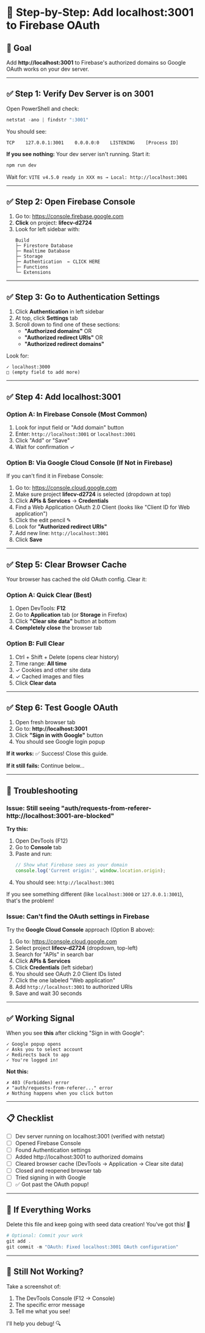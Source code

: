 # 📸 Step-by-Step: Add localhost:3001 to Firebase OAuth

## 🎯 Goal
Add **http://localhost:3001** to Firebase's authorized domains so Google OAuth works on your dev server.

---

## ✅ Step 1: Verify Dev Server is on 3001

Open PowerShell and check:
```powershell
netstat -ano | findstr ":3001"
```

You should see:
```
TCP    127.0.0.1:3001    0.0.0.0:0    LISTENING    [Process ID]
```

**If you see nothing:** Your dev server isn't running. Start it:
```powershell
npm run dev
```

Wait for: `VITE v4.5.0 ready in XXX ms → Local: http://localhost:3001`

---

## ✅ Step 2: Open Firebase Console

1. Go to: https://console.firebase.google.com
2. **Click** on project: **lifecv-d2724**
3. Look for left sidebar with:
   ```
   Build
   ├─ Firestore Database
   ├─ Realtime Database
   ├─ Storage
   ├─ Authentication  ← CLICK HERE
   ├─ Functions
   └─ Extensions
   ```

---

## ✅ Step 3: Go to Authentication Settings

1. Click **Authentication** in left sidebar
2. At top, click **Settings** tab
3. Scroll down to find one of these sections:
   - **"Authorized domains"** OR
   - **"Authorized redirect URIs"** OR
   - **"Authorized redirect domains"**

Look for:
```
✓ localhost:3000
□ (empty field to add more)
```

---

## ✅ Step 4: Add localhost:3001

### Option A: In Firebase Console (Most Common)
1. Look for input field or "Add domain" button
2. Enter: `http://localhost:3001` or `localhost:3001`
3. Click "Add" or "Save"
4. Wait for confirmation ✓

### Option B: Via Google Cloud Console (If Not in Firebase)
If you can't find it in Firebase Console:

1. Go to: https://console.cloud.google.com
2. Make sure project **lifecv-d2724** is selected (dropdown at top)
3. Click **APIs & Services** → **Credentials**
4. Find a Web Application OAuth 2.0 Client (looks like "Client ID for Web application")
5. Click the edit pencil ✎
6. Look for **"Authorized redirect URIs"**
7. Add new line: `http://localhost:3001`
8. Click **Save**

---

## ✅ Step 5: Clear Browser Cache

Your browser has cached the old OAuth config. Clear it:

### Option A: Quick Clear (Best)
1. Open DevTools: **F12**
2. Go to **Application** tab (or **Storage** in Firefox)
3. Click **"Clear site data"** button at bottom
4. **Completely close** the browser tab

### Option B: Full Clear
1. Ctrl + Shift + Delete (opens clear history)
2. Time range: **All time**
3. ✓ Cookies and other site data
4. ✓ Cached images and files
5. Click **Clear data**

---

## ✅ Step 6: Test Google OAuth

1. Open fresh browser tab
2. Go to: **http://localhost:3001**
3. Click **"Sign in with Google"** button
4. You should see Google login popup

**If it works:** ✅ Success! Close this guide.

**If it still fails:** Continue below...

---

## 🐛 Troubleshooting

### Issue: Still seeing "auth/requests-from-referer-http://localhost:3001-are-blocked"

**Try this:**

1. Open DevTools (F12)
2. Go to **Console** tab
3. Paste and run:
   ```javascript
   // Show what Firebase sees as your domain
   console.log('Current origin:', window.location.origin);
   ```
4. You should see: `http://localhost:3001`

If you see something different (like `localhost:3000` or `127.0.0.1:3001`), that's the problem!

### Issue: Can't find the OAuth settings in Firebase

Try the **Google Cloud Console** approach (Option B above):

1. Go to: https://console.cloud.google.com
2. Select project **lifecv-d2724** (dropdown, top-left)
3. Search for "APIs" in search bar
4. Click **APIs & Services**
5. Click **Credentials** (left sidebar)
6. You should see OAuth 2.0 Client IDs listed
7. Click the one labeled "Web application"
8. Add `http://localhost:3001` to authorized URIs
9. Save and wait 30 seconds

---

## ✅ Working Signal

When you see **this** after clicking "Sign in with Google":
```
✓ Google popup opens
✓ Asks you to select account
✓ Redirects back to app
✓ You're logged in!
```

**Not this:**
```
✗ 403 (Forbidden) error
✗ "auth/requests-from-referer..." error
✗ Nothing happens when you click button
```

---

## 📋 Checklist

- [ ] Dev server running on localhost:3001 (verified with netstat)
- [ ] Opened Firebase Console
- [ ] Found Authentication settings
- [ ] Added http://localhost:3001 to authorized domains
- [ ] Cleared browser cache (DevTools → Application → Clear site data)
- [ ] Closed and reopened browser tab
- [ ] Tried signing in with Google
- [ ] ✅ Got past the OAuth popup!

---

## 🚀 If Everything Works

Delete this file and keep going with seed data creation! You've got this! 💪

```powershell
# Optional: Commit your work
git add .
git commit -m "OAuth: Fixed localhost:3001 OAuth configuration"
```

---

## 💬 Still Not Working?

Take a screenshot of:
1. The DevTools Console (F12 → Console)
2. The specific error message
3. Tell me what you see!

I'll help you debug! 🔍

